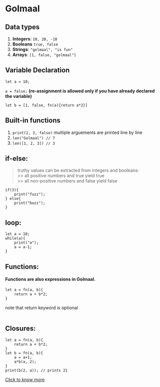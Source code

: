 # Golmaal

## Data types
1. **Integers**: `10, 20, -10`
2. **Booleans** `true, false`
3. **Strings**: `"golmaal", "is fun"`
4. **Arrays**: `[1, false, "golmaal"]`

## Variable Declaration
`let a = 10;`

`a = false;` **(re-assignment is allowed only if you have already declared the variable)**

`let b = [1, false, fn(a){return a*2}]`

##  Built-in functions
1. `print(2, 3, false)` multiple arguements are printed line by line
2. `len("Golmaal") // 7`
3. `len([1, 2, 3]) // 3` 

## if-else:
>truthy values can be extracted from integers and booleans: <br>
	>> all positive numbers and true yield true <br>
	>> all non-positive numbers and false yield false
	
```
if(3){
	print("fuzz");
} else{
	print("buzz");
}
```

## loop:
```
let a = 10;
while(a){
	print("a");
	a = a-1;
}
```

## Functions:
#### Functions are also expressions in Golmaal.
```
let a = fn(a, b){
	return a + b*2;
}
```
note that return keyword is optional
<br>
<br>

## Closures:
```
let a = fn(a, b){
	return a + b*2;
}
let b = fn(a, b){
	a = a+1;
	a*b(a, 2);
}
print(b(2, a)); // prints 21
```

[Click to know more](https://www.youtube.com/watch?v=dQw4w9WgXcQ)